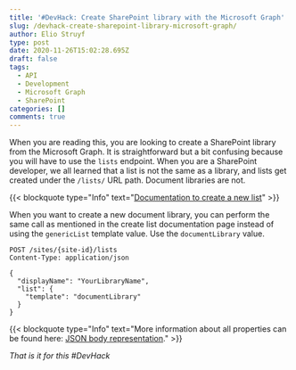 ```yaml
---
title: '#DevHack: Create SharePoint library with the Microsoft Graph'
slug: /devhack-create-sharepoint-library-microsoft-graph/
author: Elio Struyf
type: post
date: 2020-11-26T15:02:28.695Z
draft: false
tags:
  - API
  - Development
  - Microsoft Graph
  - SharePoint
categories: []
comments: true
---
```


When you are reading this, you are looking to create a SharePoint library from the Microsoft Graph. It is straightforward but a bit confusing because you will have to use the `lists` endpoint. When you are a SharePoint developer, we all learned that a list is not the same as a library, and lists get created under the `/lists/` URL path. Document libraries are not.

{{< blockquote type="Info" text="[Documentation to create a new list](https://docs.microsoft.com/en-us/graph/api/list-create?view=graph-rest-1.0&tabs=http)" >}}

When you want to create a new document library, you can perform the same call as mentioned in the create list documentation page instead of using the `genericList` template value. Use the `documentLibrary` value.

```text
POST /sites/{site-id}/lists
Content-Type: application/json

{
  "displayName": "YourLibraryName",
  "list": {
    "template": "documentLibrary"
  }
}
```

{{< blockquote type="Info" text="More information about all properties can be found here: [JSON body representation](https://docs.microsoft.com/en-us/graph/api/resources/list?view=graph-rest-1.0#json-representation)." >}}

*That is it for this #DevHack*
